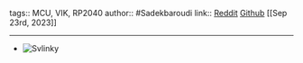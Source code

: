 tags:: MCU, VIK, RP2040
author:: #Sadekbaroudi
link:: [Reddit](https://www.reddit.com/r/ErgoMechKeyboards/comments/16p3gyu/svlinky_a_new_open_source_rp2040_controller_that/) [Github](https://github.com/sadekbaroudi/svlinky/) 
[[Sep 23rd, 2023]]
***

- ![Svlinky](https://github.com/sadekbaroudi/svlinky/raw/main/images/svlinky-back.png?raw=true)